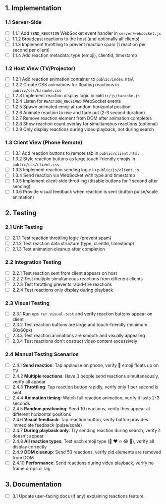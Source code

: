 ## 1. Implementation

### 1.1 Server-Side
- [ ] 1.1.1 Add `SEND_REACTION` WebSocket event handler in `server/websocket.js`
- [ ] 1.1.2 Broadcast reactions to the host (and optionally all clients)
- [ ] 1.1.3 Implement throttling to prevent reaction spam (1 reaction per second per client)
- [ ] 1.1.4 Add reaction metadata: type (emoji), clientId, timestamp

### 1.2 Host View (TV/Projector)
- [ ] 1.2.1 Add reaction animation container to `public/index.html`
- [ ] 1.2.2 Create CSS animations for floating reactions in `public/css/karaoke.css`
- [ ] 1.2.3 Implement reaction display logic in `public/js/karaoke.js`
- [ ] 1.2.4 Listen for `REACTION_RECEIVED` WebSocket events
- [ ] 1.2.5 Spawn animated emoji at random horizontal position
- [ ] 1.2.6 Animate reaction to rise and fade out (2-3 second duration)
- [ ] 1.2.7 Remove reaction element from DOM after animation completes
- [ ] 1.2.8 Show reaction count overlay for simultaneous reactions (optional)
- [ ] 1.2.9 Only display reactions during video playback, not during search

### 1.3 Client View (Phone Remote)
- [ ] 1.3.1 Add reaction buttons to remote tab in `public/client.html`
- [ ] 1.3.2 Style reaction buttons as large touch-friendly emojis in `public/css/client.css`
- [ ] 1.3.3 Implement reaction sending logic in `public/js/client.js`
- [ ] 1.3.4 Send reaction via WebSocket with type and timestamp
- [ ] 1.3.5 Implement client-side throttling (disable buttons for 1 second after sending)
- [ ] 1.3.6 Provide visual feedback when reaction is sent (button pulse/scale animation)

## 2. Testing

### 2.1 Unit Testing
- [ ] 2.1.1 Test reaction throttling logic (prevent spam)
- [ ] 2.1.2 Test reaction data structure (type, clientId, timestamp)
- [ ] 2.1.3 Test animation cleanup after completion

### 2.2 Integration Testing
- [ ] 2.2.1 Test reaction sent from client appears on host
- [ ] 2.2.2 Test multiple simultaneous reactions from different clients
- [ ] 2.2.3 Test throttling prevents rapid-fire reactions
- [ ] 2.2.4 Test reactions only display during playback

### 2.3 Visual Testing
- [ ] 2.3.1 Run `npm run visual-test` and verify reaction buttons appear on client
- [ ] 2.3.2 Test reaction buttons are large and touch-friendly (minimum 60x60px)
- [ ] 2.3.3 Test reaction animations are smooth and visually appealing
- [ ] 2.3.4 Test reactions don't obstruct video content excessively

### 2.4 Manual Testing Scenarios
- [ ] 2.4.1 **Send reaction**: Tap applause on phone, verify 👏 emoji floats up on TV
- [ ] 2.4.2 **Multiple reactions**: Have 3 people send reactions simultaneously, verify all appear
- [ ] 2.4.3 **Throttling**: Tap reaction button rapidly, verify only 1 per second is sent
- [ ] 2.4.4 **Animation timing**: Watch full reaction animation, verify it lasts 2-3 seconds
- [ ] 2.4.5 **Random positioning**: Send 10 reactions, verify they appear at different horizontal positions
- [ ] 2.4.6 **Visual feedback**: Tap reaction button, verify button provides immediate feedback (pulse/scale)
- [ ] 2.4.7 **During playback only**: Try sending reaction during search, verify it doesn't appear
- [ ] 2.4.8 **All reaction types**: Test each emoji type (👏 ❤️ 🔥 😂 🎉), verify all display correctly
- [ ] 2.4.9 **DOM cleanup**: Send 50 reactions, verify old elements are removed from DOM
- [ ] 2.4.10 **Performance**: Send reactions during video playback, verify no frame drops or lag

## 3. Documentation
- [ ] 3.1 Update user-facing docs (if any) explaining reactions feature
